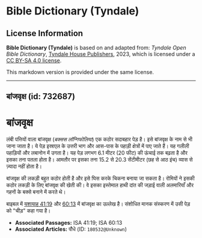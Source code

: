 # Bible Dictionary (Tyndale)

## License Information

**Bible Dictionary (Tyndale)** is based on and adapted from: _Tyndale Open Bible Dictionary_, [Tyndale House Publishers](https://tyndaleopenresources.com/), 2023, which is licensed under a [CC BY-SA 4.0 license](https://creativecommons.org/licenses/by-sa/4.0/legalcode.en).

This markdown version is provided under the same license.



--------------------------------

## बांजवृक्ष (id: 732687)

बांजवृक्ष
=========

लंबी पत्तियों वाला बांजवृक्ष (*बक्सस लॉन्गिफोलिया*) एक कठोर सदाबहार पेड़ है। इसे बांजवृक्ष के नाम से भी जाना जाता है। ये पेड़ इस्राएल के उत्तरी भाग और आस\-पास के पहाड़ी क्षेत्रों में पाए जाते हैं। यह गलीली पहाड़ियों और लबानोन में उगता है। यह पेड़ लगभग 6\.1 मीटर (20 फीट) की ऊंचाई तक बढ़ता है और इसका तना पतला होता है। आमतौर पर इसका तना 15\.2 से 20\.3 सेंटीमीटर (छह से आठ इंच) व्यास से ज़्यादा नहीं होता है। 

बांजवृक्ष की लकड़ी बहुत कठोर होती है और इसे घिस करके चिकना बनाया जा सकता है। रोमियों ने इसकी कठोर लकड़ी के लिए बांजवृक्ष की खेती की। वे इसका इस्तेमाल हाथी दांत की जड़ाई वाली अलमारियाँ और गहनों के बक्से बनाने में करते थे। 

बाइबल में [यशायाह 41:19](https://ref.ly/Isa41:19) और [60:13](https://ref.ly/Isa60:13) में बांजवृक्ष का उल्लेख है। संशोधित मानक संस्करण में उसी पेड़ को "चीड़" कहा गया है। 

* **Associated Passages:** ISA 41:19; ISA 60:13
* **Associated Articles:** पौधे (ID: `180532@Unknown`)

